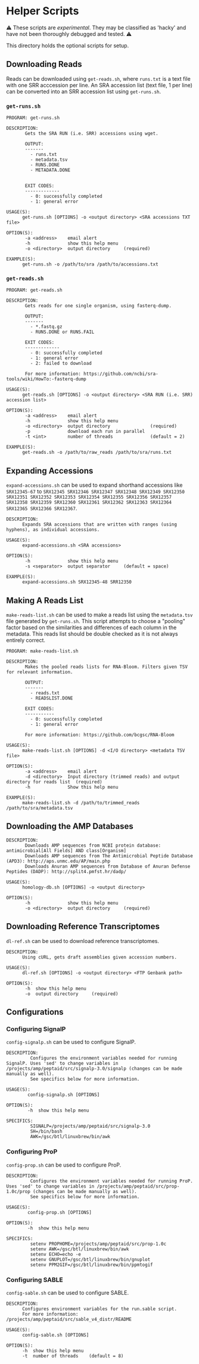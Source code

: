 # Helper Scripts

:warning: These scripts are _experimental_. They may be classified as 'hacky' and have not been thoroughly debugged and tested. :warning:

This directory holds the optional scripts for setup.

## Downloading Reads

Reads can be downloaded using `get-reads.sh`, where `runs.txt` is a text file with one SRR acccession per line. An SRA accession list (text file, 1 per line) can be converted into an SRR accession list using `get-runs.sh`.

### `get-runs.sh`

```
PROGRAM: get-runs.sh

DESCRIPTION:
       Gets the SRA RUN (i.e. SRR) accessions using wget.
       
       OUTPUT:
       -------
         - runs.txt
         - metadata.tsv
         - RUNS.DONE
         - METADATA.DONE
       
       
       EXIT CODES:
       -------------
         - 0: successfully completed
         - 1: general error
       
USAGE(S):
      get-runs.sh [OPTIONS] -o <output directory> <SRA accessions TXT file>
      
OPTION(S):
       -a <address>    email alert          
       -h              show this help menu  
       -o <directory>  output directory     (required)
                                            
EXAMPLE(S):
      get-runs.sh -o /path/to/sra /path/to/accessions.txt
```

### `get-reads.sh`

```
PROGRAM: get-reads.sh

DESCRIPTION:
       Gets reads for one single organism, using fasterq-dump.
       
       OUTPUT:
       -------
         - *.fastq.gz
         - RUNS.DONE or RUNS.FAIL
       
       EXIT CODES:
       -------------
         - 0: successfully completed
         - 1: general error
         - 2: failed to download
       
       For more information: https://github.com/ncbi/sra-tools/wiki/HowTo:-fasterq-dump
       
USAGE(S):
      get-reads.sh [OPTIONS] -o <output directory> <SRA RUN (i.e. SRR) accession list>
      
OPTION(S):
       -a <address>    email alert                    
       -h              show this help menu            
       -o <directory>  output directory               (required)
       -p              download each run in parallel  
       -t <int>        number of threads              (default = 2)
                                                      
EXAMPLE(S):
      get-reads.sh -o /path/to/raw_reads /path/to/sra/runs.txt
```

## Expanding Accessions

`expand-accessions.sh` can be used to expand shorthand accessions like `SRX12345-67` to `SRX12345 SRX12346 SRX12347 SRX12348 SRX12349 SRX12350 SRX12351 SRX12352 SRX12353 SRX12354 SRX12355 SRX12356 SRX12357 SRX12358 SRX12359 SRX12360 SRX12361 SRX12362 SRX12363 SRX12364 SRX12365 SRX12366 SRX12367`.

```
DESCRIPTION:
      Expands SRA accessions that are written with ranges (using hyphens), as individual accessions.
      
USAGE(S):
      expand-accessions.sh <SRA accessions>
      
OPTION(S):
       -h              show this help menu  
       -s <separator>  output separator     (default = space)
                                            
EXAMPLE(S):
      expand-accessions.sh SRX12345-48 SRR12350
```

## Making A Reads List

`make-reads-list.sh` can be used to make a reads list using the `metadata.tsv` file generated by `get-runs.sh`. This script attempts to choose a "pooling" factor based on the similarities and differences of each column in the metadata. This reads list should be double checked as it is not always entirely correct.

```
PROGRAM: make-reads-list.sh

DESCRIPTION:
       Makes the pooled reads lists for RNA-Bloom. Filters given TSV for relevant information.
       
       OUTPUT:
       -------
         - reads.txt
         - READSLIST.DONE
       
       EXIT CODES:
       -----------
         - 0: successfully completed
         - 1: general error
       
       For more information: https://github.com/bcgsc/RNA-Bloom
       
USAGE(S):
      make-reads-list.sh [OPTIONS] -d <I/O directory> <metadata TSV file>
      
OPTION(S):
       -a <address>    email alert                                                          
       -d <directory>  Input directory (trimmed reads) and output directory for reads list  (required)
       -h              Show this help menu                                                  
                                                                                            
EXAMPLE(S):
      make-reads-list.sh -d /path/to/trimmed_reads /path/to/sra/metadata.tsv
```

## Downloading the AMP Databases

```
DESCRIPTION:
       Downloads AMP sequences from NCBI protein database: antimicrobial[All Fields] AND class[Organism]
       Downloads AMP sequences from The Antimicrobial Peptide Database (APD3): http://aps.unmc.edu/AP/main.php
       Downloads Anuran AMP sequences from Database of Anuran Defense Peptides (DADP): http://split4.pmfst.hr/dadp/
       
USAGE(S):
      homology-db.sh [OPTIONS] -o <output directory>
      
OPTION(S):
       -h              show this help menu  
       -o <directory>  output directory     (required)
```

## Downloading Reference Transcriptomes

`dl-ref.sh` can be used to download reference transcriptomes.

```
DESCRIPTION:
      Using cURL, gets draft assemblies given accession numbers.
      
USAGE(S):
      dl-ref.sh [OPTIONS] -o <output directory> <FTP Genbank path>
      
OPTION(S):
       -h  show this help menu  
       -o  output directory     (required)
```

## Configurations

### Configuring SignalP

`config-signalp.sh` can be used to configure SignalP.

```
DESCRIPTION:
         Configures the environment variables needed for running SignalP. Uses 'sed' to change variables in /projects/amp/peptaid/src/signalp-3.0/signalp (changes can be made manually as well).
         See specifics below for more information.
         
USAGE(S):
        config-signalp.sh [OPTIONS]
        
OPTION(S):
        -h  show this help menu
            
SPECIFICS:
         SIGNALP=/projects/amp/peptaid/src/signalp-3.0
         SH=/bin/bash
         AWK=/gsc/btl/linuxbrew/bin/awk
```

### Configuring ProP

`config-prop.sh` can be used to configure ProP.

```
DESCRIPTION:
         Configures the environment variables needed for running ProP. Uses 'sed' to change variables in /projects/amp/peptaid/src/prop-1.0c/prop (changes can be made manually as well).
         See specifics below for more information.
         
USAGE(S):
        config-prop.sh [OPTIONS]
        
OPTION(S):
        -h  show this help menu
            
SPECIFICS:
         setenv PROPHOME=/projects/amp/peptaid/src/prop-1.0c
         setenv AWK=/gsc/btl/linuxbrew/bin/awk 
         setenv ECHO=echo -e
         setenv GNUPLOT=/gsc/btl/linuxbrew/bin/gnuplot
         setenv PPM2GIF=/gsc/btl/linuxbrew/bin/ppmtogif
```

### Configuring SABLE

`config-sable.sh` can be used to configure SABLE.

```
DESCRIPTION:
      Configures environment variables for the run.sable script.
      For more information: /projects/amp/peptaid/src/sable_v4_distr/README

USAGE(S):
      config-sable.sh [OPTIONS]

OPTION(S):
      -h  show this help menu  
      -t  number of threads    (default = 8)
```